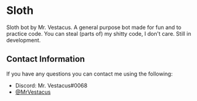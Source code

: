 # Sloth
Sloth bot by Mr. Vestacus. A general purpose bot made for fun and to practice code. You can steal (parts of) my shitty code, I don't care. Still in development.
## Contact Information
If you have any questions you can contact me using the following:
* Discord: Mr. Vestacus#0068
* [@MrVestacus](https://twitter.com/MrVestacus "My Twitter")